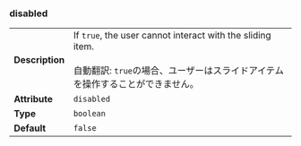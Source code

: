 

### disabled 

| | |
| --- | --- |
| **Description** | If `true`, the user cannot interact with the sliding item.<br /><br />自動翻訳: `true`の場合、ユーザーはスライドアイテムを操作することができません。 |
| **Attribute** | `disabled` |
| **Type** | `boolean` |
| **Default** | `false` |

